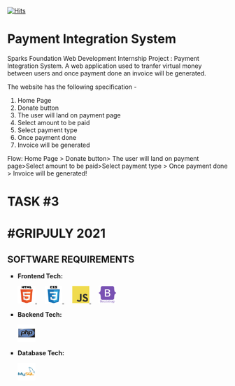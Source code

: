 [![Hits](https://hits.seeyoufarm.com/api/count/incr/badge.svg?url=https%3A%2F%2Fgithub.com%2FTG922%2FPayment-Gateway-Integration%2Fedit%2Fmain%2FREADME.md&count_bg=%2379C83D&title_bg=%23555555&icon=&icon_color=%23E7E7E7&title=VIEWS&edge_flat=false)](https://hits.seeyoufarm.com)

# Payment Integration System
Sparks Foundation Web Development Internship Project : Payment Integration System.
A web application used to tranfer virtual money between users and once payment done an invoice will be generated.

The website has the following specification -
1. Home Page
2. Donate button
3. The user will land on payment page
4. Select amount to be paid
5. Select payment type
6. Once payment done
7. Invoice will be generated


Flow: Home Page > Donate button> The user will land on payment page>Select amount to be paid>Select payment type > Once payment done > Invoice will be generated!


# TASK #3

#  #GRIPJULY 2021

## SOFTWARE REQUIREMENTS
<ul type="square">
  <li> <b> Frontend Tech: </b>
       <p align="left"> 
          <a href="https://www.w3.org/html/" target="_blank" > 
            <img src="https://raw.githubusercontent.com/devicons/devicon/master/icons/html5/html5-original-wordmark.svg" alt="html5" width="40" height="40"/> 
          </a>    
         &emsp;
          <a href="https://www.w3schools.com/css/" target="_blank">
            <img src="https://raw.githubusercontent.com/devicons/devicon/master/icons/css3/css3-original-wordmark.svg" alt="css3" width="40" height="40"/> 
          </a> 
         &emsp;
         <a href="https://developer.mozilla.org/en-US/docs/Web/JavaScript" target="_blank"> 
           <img src="https://raw.githubusercontent.com/devicons/devicon/master/icons/javascript/javascript-original.svg" alt="javascript" width="40" height="40"/>
         </a>
         &emsp;
          <a href="https://getbootstrap.com" target="_blank"> 
            <img src="https://raw.githubusercontent.com/devicons/devicon/master/icons/bootstrap/bootstrap-plain-wordmark.svg" alt="bootstrap" width="40" height="40"/> 
          </a>
        </p> 
  </li>
 <li> <b> Backend Tech: </b>
     <p align = "left">
        <a href="https://www.php.net" target="_blank"> 
          <img src="https://raw.githubusercontent.com/devicons/devicon/master/icons/php/php-original.svg" alt="php" width="40" height="40"/> 
       </a>
     </p>
   </li>

  <li> <b> Database Tech: </b>
     <p align="left"> 
       <a href="https://www.mysql.com/" target="_blank">
         <img src="https://raw.githubusercontent.com/devicons/devicon/master/icons/mysql/mysql-original-wordmark.svg" alt="mysql" width="40" height="40"/> 
       </a> 
</p>
   </li>
  </ul>
 

